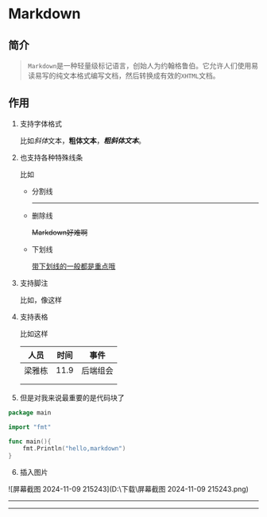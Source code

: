 # Markdown

## 简介

> `Markdown`是一种轻量级标记语言，创始人为约翰格鲁伯。它允许人们使用易读易写的纯文本格式编写文档，然后转换成有效的`XHTML`文档。

## 作用

1. 支持字体格式

   比如*斜体*文本，**粗体文本**，***粗斜体文本***。

2. 也支持各种特殊线条

   比如

   - 分割线

     ---

   - 删除线

     ~~Markdown好难啊~~ 

   - 下划线

     <u>带下划线的一般都是重点哦</u>

3. 支持脚注

   比如，像这样

   [^1]: 华中师范大学的互联网团队

4. 支持表格

   比如这样

   |  人员  | 时间 |   事件   |
   | :----: | :--: | :------: |
   | 梁雅栋 | 11.9 | 后端组会 |
   |        |      |          |
   |        |      |          |

5. 但是对我来说最重要的是代码块了

```go
package main 

import "fmt"

func main(){
    fmt.Println("hello,markdown")
}
```

6. 插入图片

![屏幕截图 2024-11-09 215243](D:\下载\屏幕截图 2024-11-09 215243.png)

---

----

